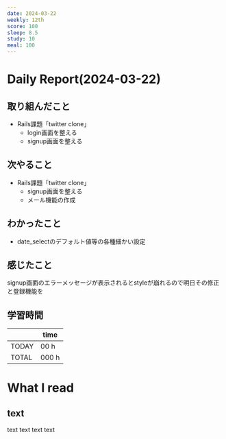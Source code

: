 ```yaml
---
date: 2024-03-22
weekly: 12th
score: 100
sleep: 8.5
study: 10
meal: 100
---
```

# Daily Report(2024-03-22)
## 取り組んだこと
- Rails課題「twitter clone」
	- login画面を整える
	- signup画面を整える
## 次やること
- Rails課題「twitter clone」
	- signup画面を整える
	- メール機能の作成
## わかったこと
- date_selectのデフォルト値等の各種細かい設定
## 感じたこと
signup画面のエラーメッセージが表示されるとstyleが崩れるので明日その修正と登録機能を
## 学習時間
|       | time  | 
| ----- | ----- |
| TODAY | 00 h   |
| TOTAL | 000 h |
# What I read
## text 
text text text text